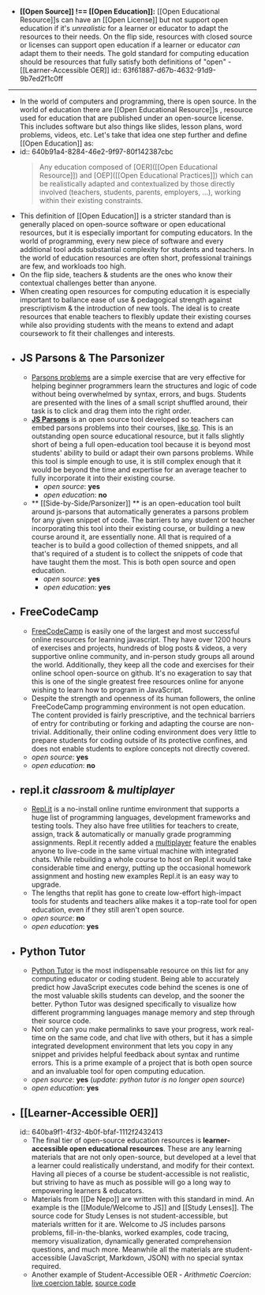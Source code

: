 - **[[Open Source]] !== [[Open Education]]:** [[Open Educational Resource]]s can have an [[Open License]] but not support open education if it's _unrealistic_ for a learner or educator to adapt the resources to their needs. On the flip side, resources with closed source or licenses can support open education if a learner or educator _can_ adapt them to their needs. The gold standard for computing education should be resources that fully satisfy both definitions of "open" - [[Learner-Accessible OER]]
  id:: 63f61887-d67b-4632-91d9-9b7ed2f1c0ff
- ---
- In the world of computers and programming, there is open source. In the world of education there are [[Open Educational Resource]]s , resource used for education that are published under an open-source license. This includes software but also things like slides, lesson plans, word problems, videos, etc. Let's take that idea one step further and define [[Open Education]] as:
- id:: 640b91a4-8284-46e2-9f97-80f142387cbc
  > Any education composed of [OER]([[Open Educational Resource]]) and [OEP]([[Open Educational Practices]]) which can be realistically adapted and contextualized by those directly involved (teachers, students, parents, employers, ...), working within their existing constraints.
- This definition of [[Open Education]] is a stricter standard than is generally placed on open-source software or open educational resources, but it is especially important for computing educators. In the world of programming, every new piece of software and every additional tool adds substantial complexity for students and teachers. In the world of education resources are often short, professional trainings are few, and workloads too high.
- On the flip side, teachers & students are the ones who know their contextual challenges better than anyone.
- When creating open resources for computing education it is especially important to ballance ease of use & pedagogical strength against prescriptivism & the introduction of new tools. The ideal is to create resources that enable teachers to flexibly update their existing courses while also providing students with the means to extend and adapt coursework to fit their challenges and interests.
- ## JS Parsons & The Parsonizer
	- [Parsons problems](https://interactivepython.org/runestone/static/sigcse2017/Directives/mixedUp.html) are a simple exercise that are very effective for helping beginner programmers learn the structures and logic of code without being overwhelmed by syntax, errors, and bugs. Students are presented with the lines of a small script shuffled around, their task is to click and drag them into the right order.
	- **[JS Parsons](http://js-parsons.github.io/)** is an open source tool developed so teachers can embed parsons problems into their courses, [like so](https://runestone.academy/runestone/static/StudentCSP/CSPRepeatNumbers/list.html). This is an outstanding open source educational resource, but it falls slightly short of being a full open-education tool because it is beyond most students' ability to build or adapt their own parsons problems. While this tool is simple enough to use, it is still complex enough that it would be beyond the time and expertise for an average teacher to fully incorporate it into their existing course.
		- *open source*: **yes**
		- *open education*: **no**
	- ** [[Side-by-Side/Parsonizer]] ** is an open-education tool built around js-parsons that automatically generates a parsons problem for any given snippet of code. The barriers to any student or teacher incorporating this tool into their existing course, or building a new course around it, are essentially none. All that is required of a teacher is to build a good collection of themed snippets, and all that's required of a student is to collect the snippets of code that have taught them the most. This is both open source and open education.
		- *open source*: **yes**
		- *open education*: **yes**
- ## FreeCodeCamp
	- [FreeCodeCamp](https://www.freecodecamp.org/) is easily one of the largest and most successful online resources for learning javascript. They have over 1200 hours of exercises and projects, hundreds of blog posts & videos, a very supportive online community, and in-person study groups all around the world. Additionally, they keep all the code and exercises for their online school open-source on github. It's no exageration to say that this is one of the single greatest free resources online for anyone wishing to learn how to program in JavaScript.
	- Despite the strength and openness of its human followers, the online FreeCodeCamp programming environment is not open education. The content provided is fairly prescriptive, and the technical barriers of entry for contributing or forking and adapting the course are non-trivial. Additionally, their online coding environment does very little to prepare students for coding outside of its protective confines, and does not enable students to explore concepts not directly covered.
	- *open source*: **yes**
	- *open education*: **no**
- ## repl.it _classroom_ & _multiplayer_
	- [Repl.it](https://repl.it/site/blog/classroomoverview) is a no-install online runtime environment that supports a huge list of programming languages, development frameworks and testing tools. They also have free utilities for teachers to create, assign, track & automatically or manually grade programming assignments. Repl.it recently added a [multiplayer](https://repl.it/site/blog/multi) feature the enables anyone to live-code in the same virtual machine with integrated chats. While rebuilding a whole course to host on Repl.it would take considerable time and energy, putting up the occasional homework assignment and hosting new examples Repl.it is an easy way to upgrade.
	- The lengths that replit has gone to create low-effort high-impact tools for students and teachers alike makes it a top-rate tool for open education, even if they still aren't open source.
	- *open source*: **no**
	- *open education*: **yes**
- ## Python Tutor
	- [Python Tutor](http://www.pythontutor.com/) is the most indispensable resource on this list for any computing educator or coding student. Being able to accurately predict how JavaScript executes code behind the scenes is one of the most valuable skills students can develop, and the sooner the better. Python Tutor was designed specifically to visualize how different programming languages manage memory and step through their source code.
	- Not only can you make permalinks to save your progress, work real-time on the same code, and chat live with others, but it has a simple integrated development environment that lets you copy in any snippet and privides helpful feedback about syntax and runtime errors. This is a prime example of a project that is both open source and an invaluable tool for open computing education.
	- *open source*: **yes** (_update: python tutor is no longer open source_)
	- *open education*: **yes**
- ## [[Learner-Accessible OER]]
  id:: 640ba9f1-4f32-4b0f-bfaf-1112f2432413
	- The final tier of open-source education resources is **learner-accessible open educational resources**. These are any learning materials that are not only open-source, but developed at a level that a learner could realistically understand, and modify for their context. Having all pieces of a course be student-accessible is not realistic, but striving to have as much as possible will go a long way to empowering learners & educators.
	- Materials from [[De Nepo]] are written with this standard in mind. An example is the [[Module/Welcome to JS]] and [[Study Lenses]]. The source code for Study Lenses is not student-accessible, but materials written for it are. Welcome to JS includes parsons problems, fill-in-the-blanks, worked examples, code tracing, memory visualization, dynamically generated comprehension questions, and much more. Meanwhile all the materials are student-accessible (JavaScript, Markdown, JSON) with no special syntax required.
	- Another example of Student-Accessible OER - *Arithmetic Coercion*: [live coercion table](https://colevandersWands.github.io/arithmetic-coercion/), [source code](https://github.com/colevandersWands/arithmetic-coercion/tree/master/tabling)